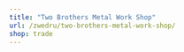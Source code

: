 ```yaml
---
title: "Two Brothers Metal Work Shop"
url: /zwedru/two-brothers-metal-work-shop/
shop: trade
---
```


